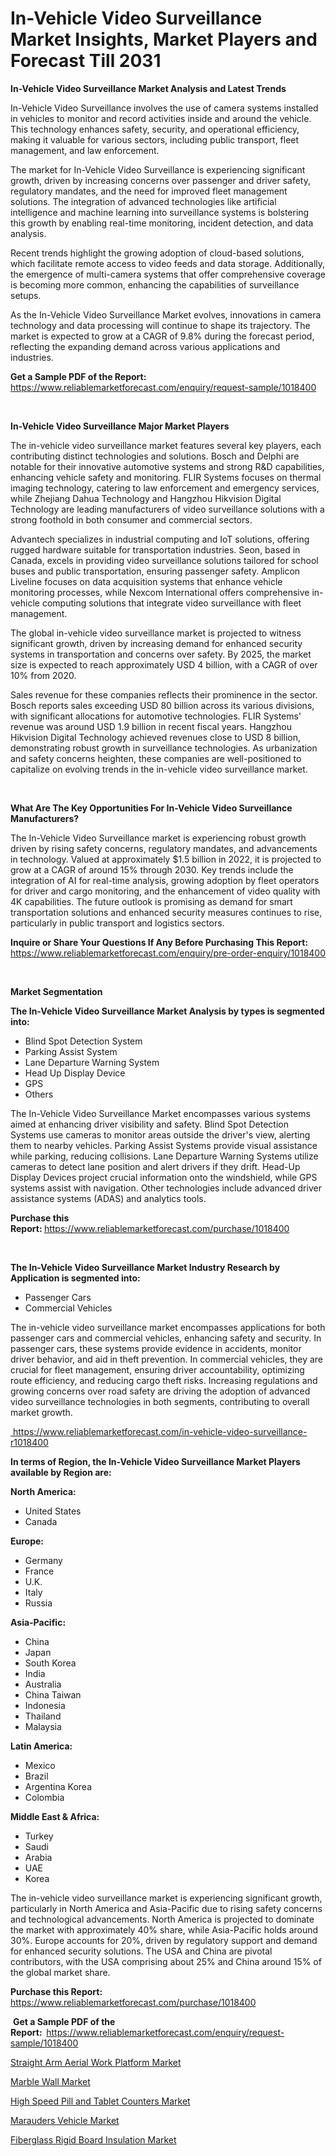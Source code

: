 <p><h1>In-Vehicle Video Surveillance Market Insights, Market Players and Forecast Till 2031</h1></p><p><strong>In-Vehicle Video Surveillance Market Analysis and Latest Trends</strong></p>
<p><p>In-Vehicle Video Surveillance involves the use of camera systems installed in vehicles to monitor and record activities inside and around the vehicle. This technology enhances safety, security, and operational efficiency, making it valuable for various sectors, including public transport, fleet management, and law enforcement. </p><p>The market for In-Vehicle Video Surveillance is experiencing significant growth, driven by increasing concerns over passenger and driver safety, regulatory mandates, and the need for improved fleet management solutions. The integration of advanced technologies like artificial intelligence and machine learning into surveillance systems is bolstering this growth by enabling real-time monitoring, incident detection, and data analysis.</p><p>Recent trends highlight the growing adoption of cloud-based solutions, which facilitate remote access to video feeds and data storage. Additionally, the emergence of multi-camera systems that offer comprehensive coverage is becoming more common, enhancing the capabilities of surveillance setups. </p><p>As the In-Vehicle Video Surveillance Market evolves, innovations in camera technology and data processing will continue to shape its trajectory. The market is expected to grow at a CAGR of 9.8% during the forecast period, reflecting the expanding demand across various applications and industries.</p></p>
<p><strong>Get a Sample PDF of the Report:&nbsp;</strong> <a href="https://www.reliablemarketforecast.com/enquiry/request-sample/1018400?utm_campaign=1169&utm_medium=2&utm_source=Github&utm_content=ia&utm_term=01112024&utm_id=in-vehicle-video-surveillance">https://www.reliablemarketforecast.com/enquiry/request-sample/1018400</a></p>
<p>&nbsp;</p>
<p><strong>In-Vehicle Video Surveillance Major Market Players</strong></p>
<p><p>The in-vehicle video surveillance market features several key players, each contributing distinct technologies and solutions. Bosch and Delphi are notable for their innovative automotive systems and strong R&D capabilities, enhancing vehicle safety and monitoring. FLIR Systems focuses on thermal imaging technology, catering to law enforcement and emergency services, while Zhejiang Dahua Technology and Hangzhou Hikvision Digital Technology are leading manufacturers of video surveillance solutions with a strong foothold in both consumer and commercial sectors.</p><p>Advantech specializes in industrial computing and IoT solutions, offering rugged hardware suitable for transportation industries. Seon, based in Canada, excels in providing video surveillance solutions tailored for school buses and public transportation, ensuring passenger safety. Amplicon Liveline focuses on data acquisition systems that enhance vehicle monitoring processes, while Nexcom International offers comprehensive in-vehicle computing solutions that integrate video surveillance with fleet management.</p><p>The global in-vehicle video surveillance market is projected to witness significant growth, driven by increasing demand for enhanced security systems in transportation and concerns over safety. By 2025, the market size is expected to reach approximately USD 4 billion, with a CAGR of over 10% from 2020. </p><p>Sales revenue for these companies reflects their prominence in the sector. Bosch reports sales exceeding USD 80 billion across its various divisions, with significant allocations for automotive technologies. FLIR Systems' revenue was around USD 1.9 billion in recent fiscal years. Hangzhou Hikvision Digital Technology achieved revenues close to USD 8 billion, demonstrating robust growth in surveillance technologies. As urbanization and safety concerns heighten, these companies are well-positioned to capitalize on evolving trends in the in-vehicle video surveillance market.</p></p>
<p>&nbsp;</p>
<p><strong>What Are The Key Opportunities For In-Vehicle Video Surveillance Manufacturers?</strong></p>
<p><p>The In-Vehicle Video Surveillance market is experiencing robust growth driven by rising safety concerns, regulatory mandates, and advancements in technology. Valued at approximately $1.5 billion in 2022, it is projected to grow at a CAGR of around 15% through 2030. Key trends include the integration of AI for real-time analysis, growing adoption by fleet operators for driver and cargo monitoring, and the enhancement of video quality with 4K capabilities. The future outlook is promising as demand for smart transportation solutions and enhanced security measures continues to rise, particularly in public transport and logistics sectors.</p></p>
<p><strong>Inquire or Share Your Questions If Any Before Purchasing This Report:</strong> <a href="https://www.reliablemarketforecast.com/enquiry/pre-order-enquiry/1018400?utm_campaign=1169&utm_medium=2&utm_source=Github&utm_content=ia&utm_term=01112024&utm_id=in-vehicle-video-surveillance">https://www.reliablemarketforecast.com/enquiry/pre-order-enquiry/1018400</a></p>
<p>&nbsp;</p>
<p><strong>Market Segmentation</strong></p>
<p><strong>The In-Vehicle Video Surveillance Market Analysis by types is segmented into:</strong></p>
<p><ul><li>Blind Spot Detection System</li><li>Parking Assist System</li><li>Lane Departure Warning System</li><li>Head Up Display Device</li><li>GPS</li><li>Others</li></ul></p>
<p><p>The In-Vehicle Video Surveillance Market encompasses various systems aimed at enhancing driver visibility and safety. Blind Spot Detection Systems use cameras to monitor areas outside the driver's view, alerting them to nearby vehicles. Parking Assist Systems provide visual assistance while parking, reducing collisions. Lane Departure Warning Systems utilize cameras to detect lane position and alert drivers if they drift. Head-Up Display Devices project crucial information onto the windshield, while GPS systems assist with navigation. Other technologies include advanced driver assistance systems (ADAS) and analytics tools.</p></p>
<p><strong>Purchase this Report:&nbsp;</strong><a href="https://www.reliablemarketforecast.com/purchase/1018400?utm_campaign=1169&utm_medium=2&utm_source=Github&utm_content=ia&utm_term=01112024&utm_id=in-vehicle-video-surveillance">https://www.reliablemarketforecast.com/purchase/1018400</a></p>
<p>&nbsp;</p>
<p><strong>The In-Vehicle Video Surveillance Market Industry Research by Application is segmented into:</strong></p>
<p><ul><li>Passenger Cars</li><li>Commercial Vehicles</li></ul></p>
<p><p>The in-vehicle video surveillance market encompasses applications for both passenger cars and commercial vehicles, enhancing safety and security. In passenger cars, these systems provide evidence in accidents, monitor driver behavior, and aid in theft prevention. In commercial vehicles, they are crucial for fleet management, ensuring driver accountability, optimizing route efficiency, and reducing cargo theft risks. Increasing regulations and growing concerns over road safety are driving the adoption of advanced video surveillance technologies in both segments, contributing to overall market growth.</p></p>
<p><a href="https://www.reliablemarketforecast.com/in-vehicle-video-surveillance-r1018400?utm_campaign=1169&utm_medium=2&utm_source=Github&utm_content=ia&utm_term=01112024&utm_id=in-vehicle-video-surveillance">&nbsp;https://www.reliablemarketforecast.com/in-vehicle-video-surveillance-r1018400</a></p>
<p><strong>In terms of Region, the In-Vehicle Video Surveillance Market Players available by Region are:</strong></p>
<p>
    <p> <strong> North America: </strong>
        <ul>
            <li>United States</li>
            <li>Canada</li>
        </ul>
        </p> 
    <p> <strong> Europe: </strong>
        <ul>
            <li>Germany</li>
            <li>France</li>
            <li>U.K.</li>
            <li>Italy</li>
            <li>Russia</li>
        </ul>
        </p> 
    <p> <strong> Asia-Pacific: </strong>
        <ul>
            <li>China</li>
            <li>Japan</li>
            <li>South Korea</li>
            <li>India</li>
            <li>Australia</li>
            <li>China Taiwan</li>
            <li>Indonesia</li>
            <li>Thailand</li>
            <li>Malaysia</li>
        </ul>
        </p> 
    <p> <strong> Latin America: </strong>
        <ul>
            <li>Mexico</li>
            <li>Brazil</li>
            <li>Argentina Korea</li>
            <li>Colombia</li>
        </ul>
        </p> 
    <p> <strong> Middle East & Africa: </strong>
        <ul>
            <li>Turkey</li>
            <li>Saudi</li>
            <li>Arabia</li>
            <li>UAE</li>
            <li>Korea</li>
        </ul>
    </p>
    </p>
<p><p>The in-vehicle video surveillance market is experiencing significant growth, particularly in North America and Asia-Pacific due to rising safety concerns and technological advancements. North America is projected to dominate the market with approximately 40% share, while Asia-Pacific holds around 30%. Europe accounts for 20%, driven by regulatory support and demand for enhanced security solutions. The USA and China are pivotal contributors, with the USA comprising about 25% and China around 15% of the global market share.</p></p>
<p><strong>Purchase this Report: </strong><a href="https://www.reliablemarketforecast.com/purchase/1018400?utm_campaign=1169&utm_medium=2&utm_source=Github&utm_content=ia&utm_term=01112024&utm_id=in-vehicle-video-surveillance">https://www.reliablemarketforecast.com/purchase/1018400</a></p>
<p>&nbsp;<strong>Get a Sample PDF of the Report:&nbsp;&nbsp;</strong><a href="https://www.reliablemarketforecast.com/enquiry/request-sample/1018400?utm_campaign=1169&utm_medium=2&utm_source=Github&utm_content=ia&utm_term=01112024&utm_id=in-vehicle-video-surveillance">https://www.reliablemarketforecast.com/enquiry/request-sample/1018400</a></p>
<p><strong></strong></p>
<p><p><a href="https://issuu.com/reportprime-2/docs/straight-arm-aerial-work-platform-m_6468cafc5fb230?utm_campaign=1169&utm_medium=2&utm_source=Github&utm_content=ia&utm_term=01112024&utm_id=in-vehicle-video-surveillance">Straight Arm Aerial Work Platform Market</a></p><p><a href="https://medium.com/@symvarepaci/the-marble-wall-market-research-report-provides-an-in-depth-and-up-to-date-analysis-of-the-b5e0643d0053?utm_campaign=1169&utm_medium=2&utm_source=Github&utm_content=ia&utm_term=01112024&utm_id=in-vehicle-video-surveillance">Marble Wall Market</a></p><p><a href="https://www.linkedin.com/pulse/high-speed-pill-tablet-counters-market-size-type-product-global-viqgf?utm_campaign=1169&utm_medium=2&utm_source=Github&utm_content=ia&utm_term=01112024&utm_id=in-vehicle-video-surveillance">High Speed Pill and Tablet Counters Market</a></p><p><a href="https://github.com/bailee2qhthar/Market-Research-Report-List-1/blob/main/marauders-vehicle-market.md?utm_campaign=1169&utm_medium=2&utm_source=Github&utm_content=ia&utm_term=01112024&utm_id=in-vehicle-video-surveillance">Marauders Vehicle Market</a></p><p><a href="https://medium.com/@topherrkyboe/the-comprehensive-fiberglass-rigid-board-insulation-market-research-report-is-essential-for-60bdc643495d?utm_campaign=1169&utm_medium=2&utm_source=Github&utm_content=ia&utm_term=01112024&utm_id=in-vehicle-video-surveillance">Fiberglass Rigid Board Insulation Market</a></p></p>